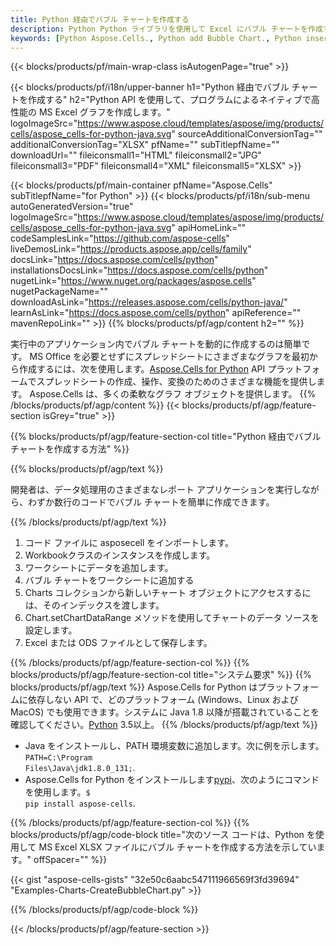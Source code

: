 ```yaml
---
title: Python 経由でバブル チャートを作成する
description: Python Python ライブラリを使用して Excel にバブル チャートを作成するためのサンプル コード。 Python ベースのアプリケーション内で MS Excel にバブル チャートを作成するには、このコードを使用します。
keywords: [Python Aspose.Cells., Python add Bubble Chart., Python insert Bubble Chart., Python create Bubble Chart]
---
```

{{< blocks/products/pf/main-wrap-class isAutogenPage="true" >}}

{{< blocks/products/pf/i18n/upper-banner h1="Python 経由でバブル チャートを作成する" h2="Python API を使用して、プログラムによるネイティブで高性能の MS Excel グラフを作成します。" logoImageSrc="https://www.aspose.cloud/templates/aspose/img/products/cells/aspose_cells-for-python-java.svg" sourceAdditionalConversionTag="" additionalConversionTag="XLSX" pfName="" subTitlepfName="" downloadUrl="" fileiconsmall1="HTML" fileiconsmall2="JPG" fileiconsmall3="PDF" fileiconsmall4="XML" fileiconsmall5="XLSX" >}}

{{< blocks/products/pf/main-container pfName="Aspose.Cells" subTitlepfName="for Python" >}}
{{< blocks/products/pf/i18n/sub-menu autoGeneratedVersion="true" logoImageSrc="https://www.aspose.cloud/templates/aspose/img/products/cells/aspose_cells-for-python-java.svg" apiHomeLink="" codeSamplesLink="https://github.com/aspose-cells" liveDemosLink="https://products.aspose.app/cells/family" docsLink="https://docs.aspose.com/cells/python" installationsDocsLink="https://docs.aspose.com/cells/python" nugetLink="https://www.nuget.org/packages/aspose.cells" nugetPackageName="" downloadAsLink="https://releases.aspose.com/cells/python-java/" learnAsLink="https://docs.aspose.com/cells/python" apiReference="" mavenRepoLink="" >}}
{{% blocks/products/pf/agp/content h2="" %}}

実行中のアプリケーション内でバブル チャートを動的に作成するのは簡単です。 MS Office を必要とせずにスプレッドシートにさまざまなグラフを最初から作成するには、次を使用します。[Aspose.Cells for Python](https://pypi.org/project/aspose.cells) API プラットフォームでスプレッドシートの作成、操作、変換のためのさまざまな機能を提供します。 Aspose.Cells は、多くの柔軟なグラフ オブジェクトを提供します。
{{% /blocks/products/pf/agp/content %}}
{{< blocks/products/pf/agp/feature-section isGrey="true" >}}

{{% blocks/products/pf/agp/feature-section-col title="Python 経由でバブル チャートを作成する方法" %}}

{{% blocks/products/pf/agp/text %}}

開発者は、データ処理用のさまざまなレポート アプリケーションを実行しながら、わずか数行のコードでバブル チャートを簡単に作成できます。

{{% /blocks/products/pf/agp/text %}}

1. コード ファイルに asposecell をインポートします。
1. Workbookクラスのインスタンスを作成します。
1. ワークシートにデータを追加します。
1. バブル チャートをワークシートに追加する
1. Charts コレクションから新しいチャート オブジェクトにアクセスするには、そのインデックスを渡します。
1. Chart.setChartDataRange メソッドを使用してチャートのデータ ソースを設定します。
1. Excel または ODS ファイルとして保存します。

{{% /blocks/products/pf/agp/feature-section-col %}}
{{% blocks/products/pf/agp/feature-section-col title="システム要求" %}}
{{% blocks/products/pf/agp/text %}}
 Aspose.Cells for Python はプラットフォームに依存しない API で、どのプラットフォーム (Windows、Linux および MacOS) でも使用できます。システムに Java 1.8 以降が搭載されていることを確認してください。[Python](https://www.python.org/downloads/) 3.5以上。
{{% /blocks/products/pf/agp/text %}}
-  Java をインストールし、PATH 環境変数に追加します。次に例を示します。<code>PATH=C:\Program Files\Java\jdk1.8.0_131;</code>.
-  Aspose.Cells for Python をインストールします<a href="https://pypi.org/project/aspose-cells/">pypi</a>、次のようにコマンドを使用します。<code>$ pip install aspose-cells</code>.

{{% /blocks/products/pf/agp/feature-section-col %}}
{{% blocks/products/pf/agp/code-block title="次のソース コードは、Python を使用して MS Excel XLSX ファイルにバブル チャートを作成する方法を示しています。" offSpacer="" %}}

{{< gist "aspose-cells-gists" "32e50c6aabc547111966569f3fd39694" "Examples-Charts-CreateBubbleChart.py" >}}

{{% /blocks/products/pf/agp/code-block %}}

{{< /blocks/products/pf/agp/feature-section >}}

<!-- aboutfile Starts -->
